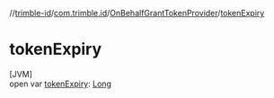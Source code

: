 //[trimble-id](../../../index.md)/[com.trimble.id](../index.md)/[OnBehalfGrantTokenProvider](index.md)/[tokenExpiry](token-expiry.md)

# tokenExpiry

[JVM]\
open var [tokenExpiry](token-expiry.md): [Long](https://docs.oracle.com/javase/8/docs/api/java/lang/Long.html)
